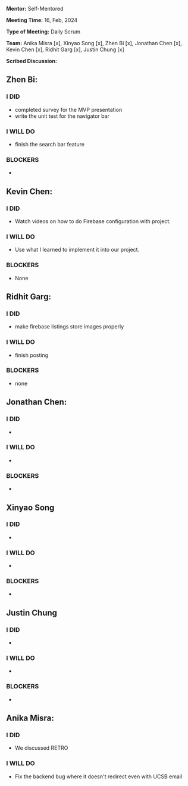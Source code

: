 **Mentor:** Self-Mentored

**Meeting Time:** 16, Feb, 2024

**Type of Meeting:** Daily Scrum

**Team:** Anika Misra [x], Xinyao Song [x], Zhen Bi [x], Jonathan Chen [x], Kevin Chen [x], Ridhit Garg [x], Justin Chung [x]

**Scribed Discussion:**

## **Zhen Bi:**  
### **I DID**  
- completed survey for the MVP presentation
- write the unit test for the navigator bar

### **I WILL DO**  
- finish the search bar feature

### **BLOCKERS**  
- 

## **Kevin Chen:**  
### **I DID**  
- Watch videos on how to do Firebase configuration with project.

### **I WILL DO**  
- Use what I learned to implement it into our project.

### **BLOCKERS**  
- None

## **Ridhit Garg:**  
### **I DID**  
- make firebase listings store images properly

### **I WILL DO**  
- finish posting

### **BLOCKERS**  
- none

## **Jonathan Chen:**  
### **I DID**  
- 

### **I WILL DO**  
- 

### **BLOCKERS**  
- 

## **Xinyao Song**  
### **I DID**  
- 

### **I WILL DO**  
- 

### **BLOCKERS**  
-

## **Justin Chung**  
### **I DID**  
- 

### **I WILL DO**  
- 

### **BLOCKERS**  
-
## **Anika Misra:**  
### **I DID**  
- We discussed RETRO 

### **I WILL DO**  
- Fix the backend bug where it doesn't redirect even with UCSB email
